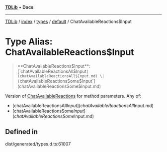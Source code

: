 [**TDLib**](../../../../../../README.md) • **Docs**

***

[TDLib](../../../../../../modules.md) / [index](../../../../../README.md) / [types](../../../README.md) / [default](../README.md) / ChatAvailableReactions$Input

# Type Alias: ChatAvailableReactions$Input

> **ChatAvailableReactions$Input**: [`chatAvailableReactionsAll$Input`](chatAvailableReactionsAll$Input.md) \| [`chatAvailableReactionsSome$Input`](chatAvailableReactionsSome$Input.md)

Version of [ChatAvailableReactions](ChatAvailableReactions.md) for method parameters.
Any of:
- [chatAvailableReactionsAll$Input](chatAvailableReactionsAll$Input.md)
- [chatAvailableReactionsSome$Input](chatAvailableReactionsSome$Input.md)

## Defined in

dist/generated/types.d.ts:61007

